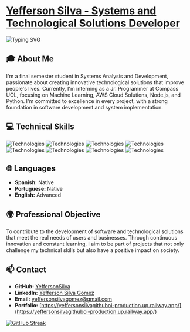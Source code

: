 # [Yefferson Silva - Systems and Technological Solutions Developer](https://yeffersonsilva.github.io/YeffersonSilva.github.oi/)

![Typing SVG](https://readme-typing-svg.herokuapp.com?color=00C4B3&lines=Welcome+to+my+Profile!;I'm+a+Systems+Developer;Creating+Innovative+Solutions;Passionate+about+Technology)

## 🎓 About Me
I'm a final semester student in Systems Analysis and Development, passionate about creating innovative technological solutions that improve people's lives. Currently, I'm interning as a Jr. Programmer at Compass UOL, focusing on Machine Learning, AWS Cloud Solutions, Node.js, and Python. I'm committed to excellence in every project, with a strong foundation in software development and system implementation.

## 💻 Technical Skills
  
![Technologies](https://img.shields.io/badge/Node.js-339933.svg?style=for-the-badge&logo=node.js&logoColor=white)
![Technologies](https://img.shields.io/badge/Java-007396.svg?style=for-the-badge&logo=java&logoColor=white)
![Technologies](https://img.shields.io/badge/Spring_Boot-6DB33F.svg?style=for-the-badge&logo=spring-boot)
![Technologies](https://img.shields.io/badge/Kotlin-0095D5.svg?style=for-the-badge&logo=kotlin&logoColor=white)
![Technologies](https://img.shields.io/badge/Python-3776AB.svg?style=for-the-badge&logo=python&logoColor=white)
![Technologies](https://img.shields.io/badge/AWS-232F3E.svg?style=for-the-badge&logo=amazon-aws&logoColor=white)
![Technologies](https://img.shields.io/badge/Docker-2496ED.svg?style=for-the-badge&logo=docker&logoColor=white)
![Technologies](https://img.shields.io/badge/JavaScript-F7DF1E.svg?style=for-the-badge&logo=javascript&logoColor=black)

## 🌐 Languages
- **Spanish:** Native
- **Portuguese:** Native
- **English:** Advanced

## 🌍 Professional Objective
To contribute to the development of software and technological solutions that meet the real needs of users and businesses. Through continuous innovation and constant learning, I aim to be part of projects that not only challenge my technical skills but also have a positive impact on society.

## 📫 Contact
- **GitHub:** [YeffersonSilva](https://github.com/YeffersonSilva)
- **LinkedIn:** [Yefferson Silva Gomez](https://www.linkedin.com/in/yefferson-silva-gomez-82380b216)
- **Email:** yeffersonsilvagomez@gmail.com
- **Portfolio:** [https://yeffersonsilvagithuboi-production.up.railway.app/](https://yeffersonsilvagithuboi-production.up.railway.app/)

[![GitHub Streak](http://github-readme-streak-stats.herokuapp.com?user=YeffersonSilva&theme=default)](https://git.io/streak-stats)
